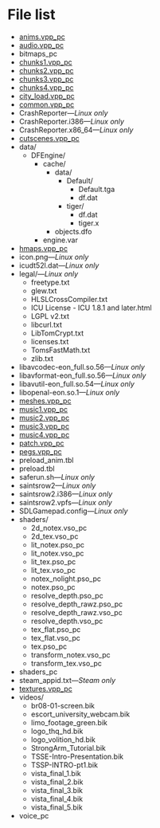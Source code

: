 # File list

* [anims.vpp_pc](anims.vpp_pc)
* [audio.vpp_pc](audio.vpp_pc)
* bitmaps_pc
* [chunks1.vpp_pc](chunks1.vpp_pc)
* [chunks2.vpp_pc](chunks2.vpp_pc)
* [chunks3.vpp_pc](chunks3.vpp_pc)
* [chunks4.vpp_pc](chunks4.vpp_pc)
* [city_load.vpp_pc](city_load.vpp_pc)
* [common.vpp_pc](common.vpp_pc)
* CrashReporter—*Linux only*
* CrashReporter.i386—*Linux only*
* CrashReporter.x86_64—*Linux only*
* [cutscenes.vpp_pc](cutscenes.vpp_pc)
* data/
	* DFEngine/
	    * cache/
	        * data/
	            * Default/
	                * Default.tga
                    * df.dat
                * tiger/
	                * df.dat
	                * tiger.x
	        * objects.dfo
        * engine.var
* [hmaps.vpp_pc](hmaps.vpp_pc)
* icon.png—*Linux only*
* icudt52l.dat—*Linux only*
* legal/—*Linux only*
    * freetype.txt
	* glew.txt
	* HLSLCrossCompiler.txt
	* ICU License - ICU 1.8.1 and later.html
	* LGPL v2.txt
	* libcurl.txt
	* LibTomCrypt.txt
	* licenses.txt
	* TomsFastMath.txt
	* zlib.txt
* libavcodec-eon_full.so.56—*Linux only*
* libavformat-eon_full.so.56—*Linux only*
* libavutil-eon_full.so.54—*Linux only*
* libopenal-eon.so.1—*Linux only*
* [meshes.vpp_pc](meshes.vpp_pc)
* [music1.vpp_pc](music1.vpp_pc)
* [music2.vpp_pc](music2.vpp_pc)
* [music3.vpp_pc](music3.vpp_pc)
* [music4.vpp_pc](music4.vpp_pc)
* [patch.vpp_pc](patch.vpp_pc)
* [pegs.vpp_pc](pegs.vpp_pc)
* preload_anim.tbl
* preload.tbl
* saferun.sh—*Linux only*
* saintsrow2—*Linux only*
* saintsrow2.i386—*Linux only*
* saintsrow2.vpfs—*Linux only*
* SDLGamepad.config—*Linux only*
* shaders/
	* 2d_notex.vso_pc
	* 2d_tex.vso_pc
	* lit_notex.pso_pc
	* lit_notex.vso_pc
	* lit_tex.pso_pc
	* lit_tex.vso_pc
	* notex_nolight.pso_pc
	* notex.pso_pc
	* resolve_depth.pso_pc
	* resolve_depth_rawz.pso_pc
	* resolve_depth_rawz.vso_pc
	* resolve_depth.vso_pc
	* tex_flat.pso_pc
	* tex_flat.vso_pc
	* tex.pso_pc
	* transform_notex.vso_pc
	* transform_tex.vso_pc
* shaders_pc
* steam_appid.txt—*Steam only*
* [textures.vpp_pc](textures.vpp_pc)
* videos/
	* br08-01-screen.bik
	* escort_university_webcam.bik
	* limo_footage_green.bik
	* logo_thq_hd.bik
	* logo_volition_hd.bik
	* StrongArm_Tutorial.bik
	* TSSE-Intro-Presentation.bik
	* TSSP-INTRO-pt1.bik
	* vista_final_1.bik
	* vista_final_2.bik
	* vista_final_3.bik
	* vista_final_4.bik
	* vista_final_5.bik
* voice_pc
